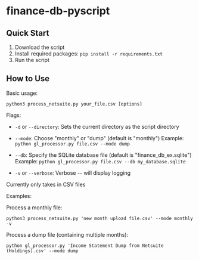 # finance-db-pyscript
 
## Quick Start

1. Download the script
2. Install required packages: `pip install -r requirements.txt`
3. Run the script

## How to Use

Basic usage:
```
python3 process_netsuite.py your_file.csv [options]
```

Flags:

- `-d` or `--directory`: Sets the current directory as the script directory

- `--mode`: Choose "monthly" or "dump" (default is "monthly")
  Example: `python gl_processor.py file.csv --mode dump`

- `--db`: Specify the SQLite database file (default is "finance_db_ex.sqlite")
  Example: `python gl_processor.py file.csv --db my_database.sqlite`

- `-v` or `--verbose`: Verbose -- will display logging



Currently only takes in CSV files



Examples:


Process a monthly file:
```
python3 process_netsuite.py 'new month upload file.csv' --mode monthly -v
```


Process a dump file (containing multiple months):
```
python gl_processor.py 'Income Statement Dump from Netsuite (Holdings).csv' --mode dump
```

